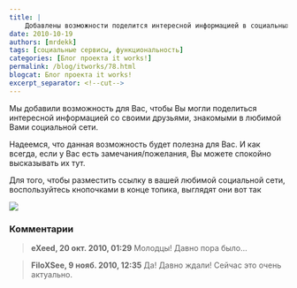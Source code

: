 ```yaml
---
title: |
    Добавлены возможности поделится интересной информацией в социальных сервисах
date: 2010-10-19
authors: [mrdekk]
tags: [социальные сервисы, функциональность]
categories: [Блог проекта it works!]
permalink: /blog/itworks/78.html
blogcat: Блог проекта it works!
excerpt_separator: <!--cut-->
---
```


Мы добавили возможность для Вас, чтобы Вы могли поделиться интересной информацией со своими друзьями, знакомыми в любимой Вами социальной сети.

Надеемся, что данная возможность будет полезна для Вас. И как всегда, если у Вас есть замечания/пожелания, Вы можете спокойно высказывать их тут.

Для того, чтобы разместить ссылку в вашей любимой социальной сети, воспользуйтесь кнопочками в конце топика, выглядят они вот так


![](http://itw66.ru/uploads/images/00/00/01/2010/10/19/62456c.png)


### Комментарии

> **eXeed, 20 окт. 2010, 01:29**
> Молодцы! Давно пора было…

> **FiloXSee, 9 нояб. 2010, 12:35**
> Да! Давно ждали! Сейчас это очень актуально.
